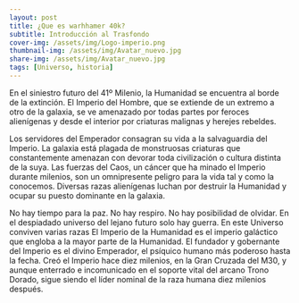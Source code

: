 ```yaml
---
layout: post
title: ¿Que es warhhamer 40k?
subtitle: Introducción al Trasfondo
cover-img: /assets/img/Logo-imperio.png
thumbnail-img: /assets/img/Avatar_nuevo.jpg
share-img: /assets/img/Avatar_nuevo.jpg
tags: [Universo, historia]
---
```

En el siniestro futuro del 41º Milenio, la Humanidad se encuentra al borde de la extinción. El Imperio del Hombre, que se extiende de un extremo a otro de la galaxia, se ve amenazado por todas partes por feroces alienígenas y desde el interior por criaturas malignas y herejes rebeldes.

Los servidores del Emperador consagran su vida a la salvaguardia del Imperio. La galaxia está plagada de monstruosas criaturas que constantemente amenazan con devorar toda civilización o cultura distinta de la suya. Las fuerzas del Caos, un cáncer que ha minado el Imperio durante milenios, son un omnipresente peligro para la vida tal y como la conocemos. Diversas razas alienígenas luchan por destruir la Humanidad y ocupar su puesto dominante en la galaxia.

No hay tiempo para la paz. No hay respiro. No hay posibilidad de olvidar. En el despiadado universo del lejano futuro solo hay guerra.
En este Universo conviven varias razas
El Imperio de la Humanidad es el imperio galáctico que engloba a la mayor parte de la Humanidad. El fundador y gobernante del Imperio es el divino Emperador, el psíquico humano más poderoso hasta la fecha. Creó el Imperio hace diez milenios, en la Gran Cruzada del M30, y aunque enterrado e incomunicado en el soporte vital del arcano Trono Dorado, sigue siendo el líder nominal de la raza humana diez milenios después.
